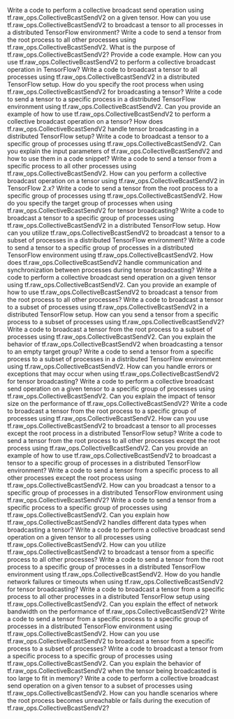 Write a code to perform a collective broadcast send operation using tf.raw_ops.CollectiveBcastSendV2 on a given tensor.
How can you use tf.raw_ops.CollectiveBcastSendV2 to broadcast a tensor to all processes in a distributed TensorFlow environment?
Write a code to send a tensor from the root process to all other processes using tf.raw_ops.CollectiveBcastSendV2.
What is the purpose of tf.raw_ops.CollectiveBcastSendV2? Provide a code example.
How can you use tf.raw_ops.CollectiveBcastSendV2 to perform a collective broadcast operation in TensorFlow?
Write a code to broadcast a tensor to all processes using tf.raw_ops.CollectiveBcastSendV2 in a distributed TensorFlow setup.
How do you specify the root process when using tf.raw_ops.CollectiveBcastSendV2 for broadcasting a tensor?
Write a code to send a tensor to a specific process in a distributed TensorFlow environment using tf.raw_ops.CollectiveBcastSendV2.
Can you provide an example of how to use tf.raw_ops.CollectiveBcastSendV2 to perform a collective broadcast operation on a tensor?
How does tf.raw_ops.CollectiveBcastSendV2 handle tensor broadcasting in a distributed TensorFlow setup?
Write a code to broadcast a tensor to a specific group of processes using tf.raw_ops.CollectiveBcastSendV2.
Can you explain the input parameters of tf.raw_ops.CollectiveBcastSendV2 and how to use them in a code snippet?
Write a code to send a tensor from a specific process to all other processes using tf.raw_ops.CollectiveBcastSendV2.
How can you perform a collective broadcast operation on a tensor using tf.raw_ops.CollectiveBcastSendV2 in TensorFlow 2.x?
Write a code to send a tensor from the root process to a specific group of processes using tf.raw_ops.CollectiveBcastSendV2.
How do you specify the target group of processes when using tf.raw_ops.CollectiveBcastSendV2 for tensor broadcasting?
Write a code to broadcast a tensor to a specific group of processes using tf.raw_ops.CollectiveBcastSendV2 in a distributed TensorFlow setup.
How can you utilize tf.raw_ops.CollectiveBcastSendV2 to broadcast a tensor to a subset of processes in a distributed TensorFlow environment?
Write a code to send a tensor to a specific group of processes in a distributed TensorFlow environment using tf.raw_ops.CollectiveBcastSendV2.
How does tf.raw_ops.CollectiveBcastSendV2 handle communication and synchronization between processes during tensor broadcasting?
Write a code to perform a collective broadcast send operation on a given tensor using tf.raw_ops.CollectiveBcastSendV2.
Can you provide an example of how to use tf.raw_ops.CollectiveBcastSendV2 to broadcast a tensor from the root process to all other processes?
Write a code to broadcast a tensor to a subset of processes using tf.raw_ops.CollectiveBcastSendV2 in a distributed TensorFlow setup.
How can you send a tensor from a specific process to a subset of processes using tf.raw_ops.CollectiveBcastSendV2?
Write a code to broadcast a tensor from the root process to a subset of processes using tf.raw_ops.CollectiveBcastSendV2.
Can you explain the behavior of tf.raw_ops.CollectiveBcastSendV2 when broadcasting a tensor to an empty target group?
Write a code to send a tensor from a specific process to a subset of processes in a distributed TensorFlow environment using tf.raw_ops.CollectiveBcastSendV2.
How can you handle errors or exceptions that may occur when using tf.raw_ops.CollectiveBcastSendV2 for tensor broadcasting?
Write a code to perform a collective broadcast send operation on a given tensor to a specific group of processes using tf.raw_ops.CollectiveBcastSendV2.
Can you explain the impact of tensor size on the performance of tf.raw_ops.CollectiveBcastSendV2?
Write a code to broadcast a tensor from the root process to a specific group of processes using tf.raw_ops.CollectiveBcastSendV2.
How can you use tf.raw_ops.CollectiveBcastSendV2 to broadcast a tensor to all processes except the root process in a distributed TensorFlow setup?
Write a code to send a tensor from the root process to all other processes except the root process using tf.raw_ops.CollectiveBcastSendV2.
Can you provide an example of how to use tf.raw_ops.CollectiveBcastSendV2 to broadcast a tensor to a specific group of processes in a distributed TensorFlow environment?
Write a code to send a tensor from a specific process to all other processes except the root process using tf.raw_ops.CollectiveBcastSendV2.
How can you broadcast a tensor to a specific group of processes in a distributed TensorFlow environment using tf.raw_ops.CollectiveBcastSendV2?
Write a code to send a tensor from a specific process to a specific group of processes using tf.raw_ops.CollectiveBcastSendV2.
Can you explain how tf.raw_ops.CollectiveBcastSendV2 handles different data types when broadcasting a tensor?
Write a code to perform a collective broadcast send operation on a given tensor to all processes using tf.raw_ops.CollectiveBcastSendV2.
How can you utilize tf.raw_ops.CollectiveBcastSendV2 to broadcast a tensor from a specific process to all other processes?
Write a code to send a tensor from the root process to a specific group of processes in a distributed TensorFlow environment using tf.raw_ops.CollectiveBcastSendV2.
How do you handle network failures or timeouts when using tf.raw_ops.CollectiveBcastSendV2 for tensor broadcasting?
Write a code to broadcast a tensor from a specific process to all other processes in a distributed TensorFlow setup using tf.raw_ops.CollectiveBcastSendV2.
Can you explain the effect of network bandwidth on the performance of tf.raw_ops.CollectiveBcastSendV2?
Write a code to send a tensor from a specific process to a specific group of processes in a distributed TensorFlow environment using tf.raw_ops.CollectiveBcastSendV2.
How can you use tf.raw_ops.CollectiveBcastSendV2 to broadcast a tensor from a specific process to a subset of processes?
Write a code to broadcast a tensor from a specific process to a specific group of processes using tf.raw_ops.CollectiveBcastSendV2.
Can you explain the behavior of tf.raw_ops.CollectiveBcastSendV2 when the tensor being broadcasted is too large to fit in memory?
Write a code to perform a collective broadcast send operation on a given tensor to a subset of processes using tf.raw_ops.CollectiveBcastSendV2.
How can you handle scenarios where the root process becomes unreachable or fails during the execution of tf.raw_ops.CollectiveBcastSendV2?